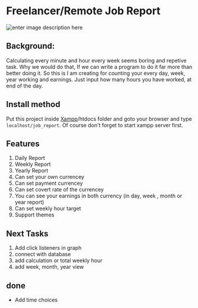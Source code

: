 # Freelancer/Remote Job Report
![enter image description here](https://gitlab.com/mmar58/job_report/-/raw/8f92b467bdbeebdc9b20d1bea4ce993ffef5a5d2/output/job_report.PNG)
## Background:
Calculating every minute and hour every week seems boring and repetive task. Why we would do that, If we can write a program to do it far more than better doing it. So this is I am creating for counting your every day, week, year working and earnings. Just input how many hours you have worked, at end of the day.
## Install method
Put this project inside [Xampp](https://www.apachefriends.org/download.html)/htdocs folder and goto your browser and type `localhost/job_report`. Of course don't forget to start xampp server first.
## Features

 1. Daily Report
 2. Weekly Report
 3. Yearly Report
 4. Can set your own currencey
 5. Can set payment currencey
 6. Can set covert rate of the currencey
 7. You can see your earnings in both currency (in day, week , month or year report)
 8. Can set weekly hour target
 9. Support themes
## Next Tasks
 1. Add click listeners in graph
 2. connect with database
 3. add calculation or total weekly hour
 4. add week, month, year view
## done
- Add time choices